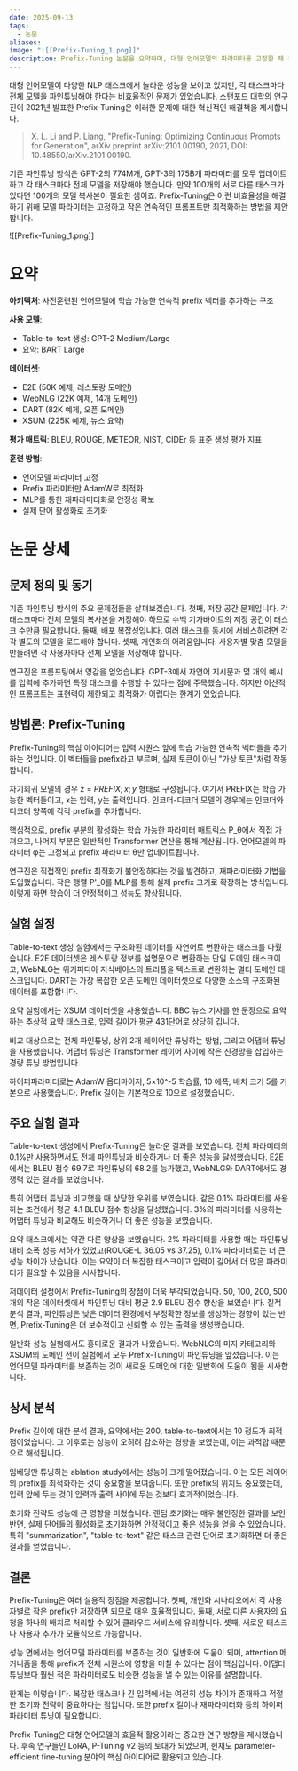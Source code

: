 ```yaml
---
date: 2025-09-13
tags:
  - 논문
aliases:
image: "![[Prefix-Tuning_1.png]]"
description: Prefix-Tuning 논문을 요약하며, 대형 언어모델의 파라미터를 고정한 채 작은 연속적 프롬프트(prefix)만 최적화하는 효율적인 튜닝 방법을 설명합니다. 전체 파인튜닝 대비 적은 파라미터로 경쟁력 있는 성능을 내는 원리와 장점을 다룹니다.
---
```

대형 언어모델이 다양한 NLP 태스크에서 놀라운 성능을 보이고 있지만, 각 태스크마다 전체 모델을 파인튜닝해야 한다는 비효율적인 문제가 있었습니다. 스탠포드 대학의 연구진이 2021년 발표한 Prefix-Tuning은 이러한 문제에 대한 혁신적인 해결책을 제시합니다.

> X. L. Li and P. Liang, "Prefix-Tuning: Optimizing Continuous Prompts for Generation", arXiv preprint arXiv:2101.00190, 2021, DOI: 10.48550/arXiv.2101.00190.

기존 파인튜닝 방식은 GPT-2의 774M개, GPT-3의 175B개 파라미터를 모두 업데이트하고 각 태스크마다 전체 모델을 저장해야 했습니다. 만약 100개의 서로 다른 태스크가 있다면 100개의 모델 복사본이 필요한 셈이죠. Prefix-Tuning은 이런 비효율성을 해결하기 위해 모델 파라미터는 고정하고 작은 연속적인 프롬프트만 최적화하는 방법을 제안합니다.

![[Prefix-Tuning_1.png]]
# 요약

**아키텍처**: 사전훈련된 언어모델에 학습 가능한 연속적 prefix 벡터를 추가하는 구조

**사용 모델**:

- Table-to-text 생성: GPT-2 Medium/Large
- 요약: BART Large

**데이터셋**:

- E2E (50K 예제, 레스토랑 도메인)
- WebNLG (22K 예제, 14개 도메인)
- DART (82K 예제, 오픈 도메인)
- XSUM (225K 예제, 뉴스 요약)

**평가 매트릭**: BLEU, ROUGE, METEOR, NIST, CIDEr 등 표준 생성 평가 지표

**훈련 방법**:

- 언어모델 파라미터 고정
- Prefix 파라미터만 AdamW로 최적화
- MLP를 통한 재파라미터화로 안정성 확보
- 실제 단어 활성화로 초기화

# 논문 상세

## 문제 정의 및 동기

기존 파인튜닝 방식의 주요 문제점들을 살펴보겠습니다. 첫째, 저장 공간 문제입니다. 각 태스크마다 전체 모델의 복사본을 저장해야 하므로 수백 기가바이트의 저장 공간이 태스크 수만큼 필요합니다. 둘째, 배포 복잡성입니다. 여러 태스크를 동시에 서비스하려면 각각 별도의 모델을 로드해야 합니다. 셋째, 개인화의 어려움입니다. 사용자별 맞춤 모델을 만들려면 각 사용자마다 전체 모델을 저장해야 합니다.

연구진은 프롬프팅에서 영감을 얻었습니다. GPT-3에서 자연어 지시문과 몇 개의 예시를 입력에 추가하면 특정 태스크를 수행할 수 있다는 점에 주목했습니다. 하지만 이산적인 프롬프트는 표현력이 제한되고 최적화가 어렵다는 한계가 있었습니다.

## 방법론: Prefix-Tuning

Prefix-Tuning의 핵심 아이디어는 입력 시퀀스 앞에 학습 가능한 연속적 벡터들을 추가하는 것입니다. 이 벡터들을 prefix라고 부르며, 실제 토큰이 아닌 "가상 토큰"처럼 작동합니다.

자기회귀 모델의 경우 z = $PREFIX; x; y$ 형태로 구성됩니다. 여기서 PREFIX는 학습 가능한 벡터들이고, x는 입력, y는 출력입니다. 인코더-디코더 모델의 경우에는 인코더와 디코더 양쪽에 각각 prefix를 추가합니다.

핵심적으로, prefix 부분의 활성화는 학습 가능한 파라미터 매트릭스 P_θ에서 직접 가져오고, 나머지 부분은 일반적인 Transformer 연산을 통해 계산됩니다. 언어모델의 파라미터 φ는 고정되고 prefix 파라미터 θ만 업데이트됩니다.

연구진은 직접적인 prefix 최적화가 불안정하다는 것을 발견하고, 재파라미터화 기법을 도입했습니다. 작은 행렬 P'_θ를 MLP를 통해 실제 prefix 크기로 확장하는 방식입니다. 이렇게 하면 학습이 더 안정적이고 성능도 향상됩니다.

## 실험 설정

Table-to-text 생성 실험에서는 구조화된 데이터를 자연어로 변환하는 태스크를 다뤘습니다. E2E 데이터셋은 레스토랑 정보를 설명문으로 변환하는 단일 도메인 태스크이고, WebNLG는 위키피디아 지식베이스의 트리플을 텍스트로 변환하는 멀티 도메인 태스크입니다. DART는 가장 복잡한 오픈 도메인 데이터셋으로 다양한 소스의 구조화된 데이터를 포함합니다.

요약 실험에서는 XSUM 데이터셋을 사용했습니다. BBC 뉴스 기사를 한 문장으로 요약하는 추상적 요약 태스크로, 입력 길이가 평균 431단어로 상당히 깁니다.

비교 대상으로는 전체 파인튜닝, 상위 2개 레이어만 튜닝하는 방법, 그리고 어댑터 튜닝을 사용했습니다. 어댑터 튜닝은 Transformer 레이어 사이에 작은 신경망을 삽입하는 경량 튜닝 방법입니다.

하이퍼파라미터로는 AdamW 옵티마이저, 5×10^-5 학습률, 10 에폭, 배치 크기 5를 기본으로 사용했습니다. Prefix 길이는 기본적으로 10으로 설정했습니다.

## 주요 실험 결과

Table-to-text 생성에서 Prefix-Tuning은 놀라운 결과를 보였습니다. 전체 파라미터의 0.1%만 사용하면서도 전체 파인튜닝과 비슷하거나 더 좋은 성능을 달성했습니다. E2E에서는 BLEU 점수 69.7로 파인튜닝의 68.2를 능가했고, WebNLG와 DART에서도 경쟁력 있는 결과를 보였습니다.

특히 어댑터 튜닝과 비교했을 때 상당한 우위를 보였습니다. 같은 0.1% 파라미터를 사용하는 조건에서 평균 4.1 BLEU 점수 향상을 달성했습니다. 3%의 파라미터를 사용하는 어댑터 튜닝과 비교해도 비슷하거나 더 좋은 성능을 보였습니다.

요약 태스크에서는 약간 다른 양상을 보였습니다. 2% 파라미터를 사용할 때는 파인튜닝 대비 소폭 성능 저하가 있었고(ROUGE-L 36.05 vs 37.25), 0.1% 파라미터로는 더 큰 성능 차이가 났습니다. 이는 요약이 더 복잡한 태스크이고 입력이 길어서 더 많은 파라미터가 필요할 수 있음을 시사합니다.

저데이터 설정에서 Prefix-Tuning의 장점이 더욱 부각되었습니다. 50, 100, 200, 500개의 작은 데이터셋에서 파인튜닝 대비 평균 2.9 BLEU 점수 향상을 보였습니다. 질적 분석 결과, 파인튜닝은 낮은 데이터 환경에서 부정확한 정보를 생성하는 경향이 있는 반면, Prefix-Tuning은 더 보수적이고 신뢰할 수 있는 출력을 생성했습니다.

일반화 성능 실험에서도 흥미로운 결과가 나왔습니다. WebNLG의 미지 카테고리와 XSUM의 도메인 전이 실험에서 모두 Prefix-Tuning이 파인튜닝을 앞섰습니다. 이는 언어모델 파라미터를 보존하는 것이 새로운 도메인에 대한 일반화에 도움이 됨을 시사합니다.

## 상세 분석

Prefix 길이에 대한 분석 결과, 요약에서는 200, table-to-text에서는 10 정도가 최적점이었습니다. 그 이후로는 성능이 오히려 감소하는 경향을 보였는데, 이는 과적합 때문으로 해석됩니다.

임베딩만 튜닝하는 ablation study에서는 성능이 크게 떨어졌습니다. 이는 모든 레이어의 prefix를 최적화하는 것이 중요함을 보여줍니다. 또한 prefix의 위치도 중요했는데, 입력 앞에 두는 것이 입력과 출력 사이에 두는 것보다 효과적이었습니다.

초기화 전략도 성능에 큰 영향을 미쳤습니다. 랜덤 초기화는 매우 불안정한 결과를 보인 반면, 실제 단어들의 활성화로 초기화하면 안정적이고 좋은 성능을 얻을 수 있었습니다. 특히 "summarization", "table-to-text" 같은 태스크 관련 단어로 초기화하면 더 좋은 결과를 얻었습니다.

## 결론

Prefix-Tuning은 여러 실용적 장점을 제공합니다. 첫째, 개인화 시나리오에서 각 사용자별로 작은 prefix만 저장하면 되므로 매우 효율적입니다. 둘째, 서로 다른 사용자의 요청을 하나의 배치로 처리할 수 있어 클라우드 서비스에 유리합니다. 셋째, 새로운 태스크나 사용자 추가가 모듈식으로 가능합니다.

성능 면에서는 언어모델 파라미터를 보존하는 것이 일반화에 도움이 되며, attention 메커니즘을 통해 prefix가 전체 시퀀스에 영향을 미칠 수 있다는 점이 핵심입니다. 어댑터 튜닝보다 훨씬 적은 파라미터로도 비슷한 성능을 낼 수 있는 이유를 설명합니다.

한계는 이렇습니다. 복잡한 태스크나 긴 입력에서는 여전히 성능 차이가 존재하고 적절한 초기화 전략이 중요하다는 점입니다. 또한 prefix 길이나 재파라미터화 등의 하이퍼파라미터 튜닝이 필요합니다.

Prefix-Tuning은 대형 언어모델의 효율적 활용이라는 중요한 연구 방향을 제시했습니다. 후속 연구들인 LoRA, P-Tuning v2 등의 토대가 되었으며, 현재도 parameter-efficient fine-tuning 분야의 핵심 아이디어로 활용되고 있습니다.